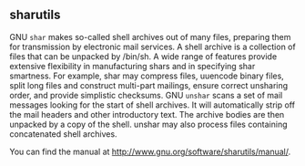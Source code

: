 ## sharutils

GNU `shar` makes so-called shell archives out of many files, preparing them for transmission by electronic mail services. A shell archive is a collection of files that can be unpacked by /bin/sh. A wide range of features provide extensive flexibility in manufacturing shars and in specifying shar smartness. For example, shar may compress files, uuencode binary files, split long files and construct multi-part mailings, ensure correct unsharing order, and provide simplistic checksums. GNU `unshar` scans a set of mail messages looking for the start of shell archives. It will automatically strip off the mail headers and other introductory text. The archive bodies are then unpacked by a copy of the shell. unshar may also process files containing concatenated shell archives. 

You can find the manual at http://www.gnu.org/software/sharutils/manual/.
